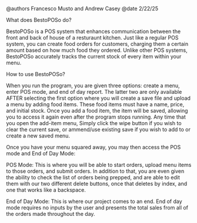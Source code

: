 @authors  Francesco Musto and Andrew Casey
@date  2/22/25

What does BestoPOSo do?

  BestoPOSo is a POS system that enhances communication between the front and back of house of a resturaunt kitchen.
Just like a regular POS system, you can create food orders for customers, charging them a certain amount based on 
how much food they ordered.  Unlike other POS systems, BestoPOSo accurately tracks the current stock of every item within your menu.

How to use BestoPOSo?

When you run the program, you are given three options: create a menu, enter POS mode, and end of day report.  The latter two are only available
AFTER selecting the first option where you will create a save file and upload a menu by adding food items.  These food items must have a name, price, 
and initial stock.  Once you add a food item, the item will be saved, allowing you to access it again even after the program stops running.  Any time
that you open the add-item menu, Simply click the wipe button if you wish to clear the current save, or ammend/use existing save if you wish to add to
or create a new saved menu.  

Once you have your menu squared away, you may then access the POS mode and End of Day Mode:

POS Mode:
  This is where you will be able to start orders, upload menu items to those orders, and submit orders.  In addition to that, you are even given the ability
  to check the list of orders being prepped, and are able to edit them with our two different delete buttons, once that deletes by index, and one that works
  like a backspace.   

End of Day Mode:
  This is where our project comes to an end.  End of day mode requires no inputs by the user and presents the total sales from all of the orders made
  throughout the day.  
